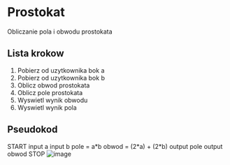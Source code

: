 # Prostokat

Obliczanie pola i obwodu prostokata

## Lista krokow

1. Pobierz od uzytkownika bok a
2. Pobierz od uzytkownika bok b
3. Oblicz obwod prostokata
4. Oblicz pole prostokata
5. Wyswietl wynik obwodu
6. Wyswietl wynik pola

## Pseudokod

START
input a
input b
pole = a\*b
obwod = (2\*a) + (2\*b)
output pole
output obwod
STOP
![image](https://github.com/nic00la1/Prostokat/assets/99048749/3f3d8fb5-673b-4252-8934-dbb99a9b348d)
